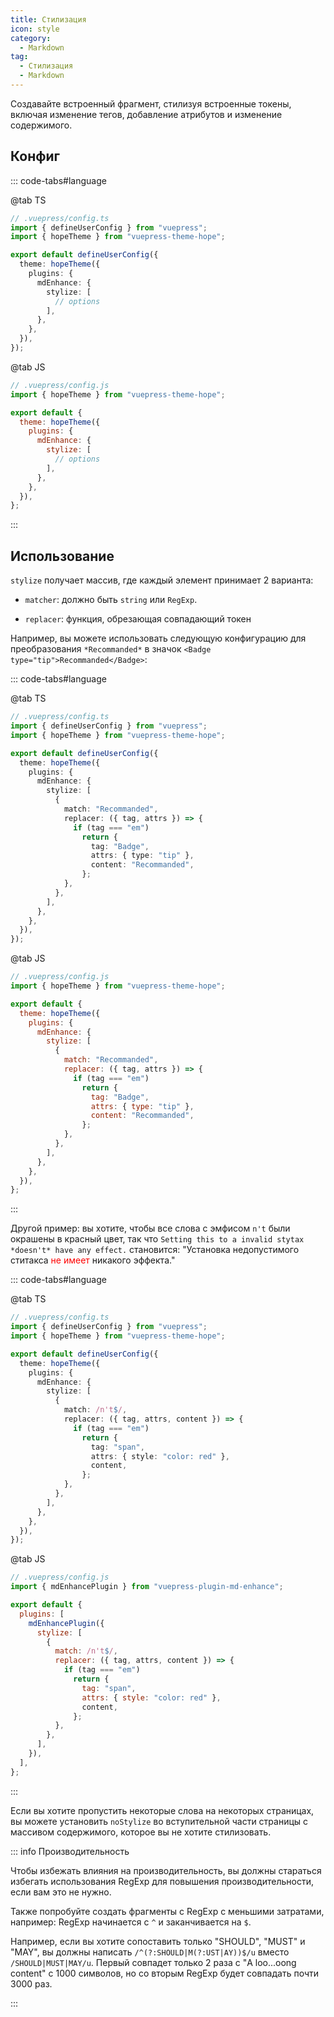 ```yaml
---
title: Стилизация
icon: style
category:
  - Markdown
tag:
  - Стилизация
  - Markdown
---
```


Создавайте встроенный фрагмент, стилизуя встроенные токены, включая изменение тегов, добавление атрибутов и изменение содержимого.

<!-- more -->

## Конфиг

::: code-tabs#language

@tab TS

```ts
// .vuepress/config.ts
import { defineUserConfig } from "vuepress";
import { hopeTheme } from "vuepress-theme-hope";

export default defineUserConfig({
  theme: hopeTheme({
    plugins: {
      mdEnhance: {
        stylize: [
          // options
        ],
      },
    },
  }),
});
```

@tab JS

```js
// .vuepress/config.js
import { hopeTheme } from "vuepress-theme-hope";

export default {
  theme: hopeTheme({
    plugins: {
      mdEnhance: {
        stylize: [
          // options
        ],
      },
    },
  }),
};
```

:::

## Использование

`stylize` получает массив, где каждый элемент принимает 2 варианта:

- `matcher`: должно быть `string` или `RegExp`.

- `replacer`: функция, обрезающая совпадающий токен

Например, вы можете использовать следующую конфигурацию для преобразования `*Recommanded*` в значок `<Badge type="tip">Recommanded</Badge>`:

::: code-tabs#language

@tab TS

```ts
// .vuepress/config.ts
import { defineUserConfig } from "vuepress";
import { hopeTheme } from "vuepress-theme-hope";

export default defineUserConfig({
  theme: hopeTheme({
    plugins: {
      mdEnhance: {
        stylize: [
          {
            match: "Recommanded",
            replacer: ({ tag, attrs }) => {
              if (tag === "em")
                return {
                  tag: "Badge",
                  attrs: { type: "tip" },
                  content: "Recommanded",
                };
            },
          },
        ],
      },
    },
  }),
});
```

@tab JS

```js
// .vuepress/config.js
import { hopeTheme } from "vuepress-theme-hope";

export default {
  theme: hopeTheme({
    plugins: {
      mdEnhance: {
        stylize: [
          {
            match: "Recommanded",
            replacer: ({ tag, attrs }) => {
              if (tag === "em")
                return {
                  tag: "Badge",
                  attrs: { type: "tip" },
                  content: "Recommanded",
                };
            },
          },
        ],
      },
    },
  }),
};
```

:::

<!-- markdownlint-disable MD033 -->

Другой пример: вы хотите, чтобы все слова с эмфисом `n't` были окрашены в красный цвет, так что `Setting this to a invalid stytax *doesn't* have any effect.` становится: "Установка недопустимого ститакса <span style="color:red">не имеет</span> никакого эффекта."

<!-- markdownlint-enable MD033 -->

::: code-tabs#language

@tab TS

```ts
// .vuepress/config.ts
import { defineUserConfig } from "vuepress";
import { hopeTheme } from "vuepress-theme-hope";

export default defineUserConfig({
  theme: hopeTheme({
    plugins: {
      mdEnhance: {
        stylize: [
          {
            match: /n't$/,
            replacer: ({ tag, attrs, content }) => {
              if (tag === "em")
                return {
                  tag: "span",
                  attrs: { style: "color: red" },
                  content,
                };
            },
          },
        ],
      },
    },
  }),
});
```

@tab JS

```js
// .vuepress/config.js
import { mdEnhancePlugin } from "vuepress-plugin-md-enhance";

export default {
  plugins: [
    mdEnhancePlugin({
      stylize: [
        {
          match: /n't$/,
          replacer: ({ tag, attrs, content }) => {
            if (tag === "em")
              return {
                tag: "span",
                attrs: { style: "color: red" },
                content,
              };
          },
        },
      ],
    }),
  ],
};
```

:::

Если вы хотите пропустить некоторые слова на некоторых страницах, вы можете установить `noStylize` во вступительной части страницы с массивом содержимого, которое вы не хотите стилизовать.

::: info Производительность

Чтобы избежать влияния на производительность, вы должны стараться избегать использования RegExp для повышения производительности, если вам это не нужно.

Также попробуйте создать фрагменты с RegExp с меньшими затратами, например: RegExp начинается с `^` и заканчивается на `$`.

Например, если вы хотите сопоставить только "SHOULD", "MUST" и "MAY", вы должны написать `/^(?:SHOULD|M(?:UST|AY))$/u` вместо `/SHOULD|MUST|MAY/u`. Первый совпадет только 2 раза с "A loo...oong content" с 1000 символов, но со вторым RegExp будет совпадать почти 3000 раз.

:::
